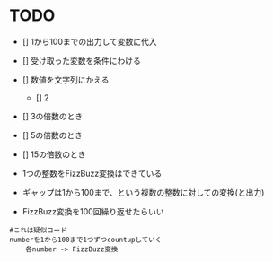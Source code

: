TODO
===========

- [] 1から100までの出力して変数に代入

- [] 受け取った変数を条件にわける
- [] 数値を文字列にかえる
    - [] 2
- [] 3の倍数のとき
- [] 5の倍数のとき
- [] 15の倍数のとき 

- 1つの整数をFizzBuzz変換はできている
- ギャップは1から100まで、という複数の整数に対しての変換(と出力)
- FizzBuzz変換を100回繰り返せたらいい

```text
#これは疑似コード
numberを1から100まで1つずつcountupしていく
    各number -> FizzBuzz変換

```
